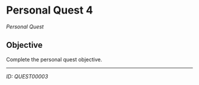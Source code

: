 # Personal Quest 4

*Personal Quest*

## Objective
Complete the personal quest objective.

---
*ID: QUEST00003*